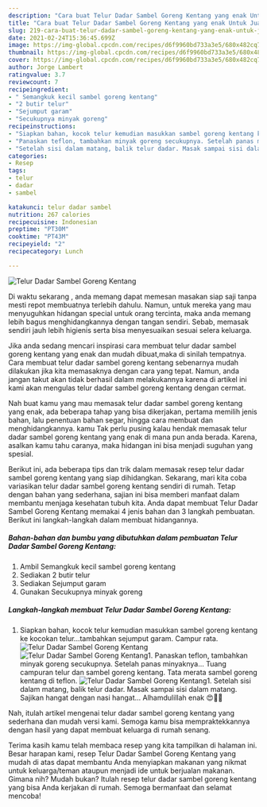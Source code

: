 ```yaml
---
description: "Cara buat Telur Dadar Sambel Goreng Kentang yang enak Untuk Jualan"
title: "Cara buat Telur Dadar Sambel Goreng Kentang yang enak Untuk Jualan"
slug: 219-cara-buat-telur-dadar-sambel-goreng-kentang-yang-enak-untuk-jualan
date: 2021-02-24T15:36:45.699Z
image: https://img-global.cpcdn.com/recipes/d6f9960bd733a3e5/680x482cq70/telur-dadar-sambel-goreng-kentang-foto-resep-utama.jpg
thumbnail: https://img-global.cpcdn.com/recipes/d6f9960bd733a3e5/680x482cq70/telur-dadar-sambel-goreng-kentang-foto-resep-utama.jpg
cover: https://img-global.cpcdn.com/recipes/d6f9960bd733a3e5/680x482cq70/telur-dadar-sambel-goreng-kentang-foto-resep-utama.jpg
author: Jorge Lambert
ratingvalue: 3.7
reviewcount: 7
recipeingredient:
- " Semangkuk kecil sambel goreng kentang"
- "2 butir telur"
- "Sejumput garam"
- "Secukupnya minyak goreng"
recipeinstructions:
- "Siapkan bahan, kocok telur kemudian masukkan sambel goreng kentang ke kocokan telur...tambahkan sejumput garam. Campur rata."
- "Panaskan teflon, tambahkan minyak goreng secukupnya. Setelah panas minyaknya... Tuang campuran telur dan sambel goreng kentang. Tata merata sambel goreng kentang di teflon."
- "Setelah sisi dalam matang, balik telur dadar. Masak sampai sisi dalam matang. Sajikan hangat dengan nasi hangat... Alhamdulillah enak 😍👍🏻"
categories:
- Resep
tags:
- telur
- dadar
- sambel

katakunci: telur dadar sambel 
nutrition: 267 calories
recipecuisine: Indonesian
preptime: "PT30M"
cooktime: "PT43M"
recipeyield: "2"
recipecategory: Lunch

---
```



![Telur Dadar Sambel Goreng Kentang](https://img-global.cpcdn.com/recipes/d6f9960bd733a3e5/680x482cq70/telur-dadar-sambel-goreng-kentang-foto-resep-utama.jpg)

Di waktu  sekarang , anda memang dapat memesan masakan siap saji tanpa mesti repot membuatnya terlebih dahulu. Namun, untuk mereka yang mau menyuguhkan hidangan special untuk orang tercinta, maka anda memang lebih bagus menghidangkannya dengan tangan sendiri. Sebab, memasak sendiri jauh lebih higienis serta bisa menyesuaikan sesuai selera keluarga.

Jika anda sedang mencari inspirasi cara membuat telur dadar sambel goreng kentang yang enak dan mudah dibuat,maka di sinilah tempatnya. Cara membuat telur dadar sambel goreng kentang  sebenarnya mudah dilakukan jika kita memasaknya dengan cara yang tepat. Namun, anda jangan takut akan tidak berhasil dalam melakukannya 
karena di artikel ini kami akan mengulas telur dadar sambel goreng kentang dengan cermat.  



Nah buat kamu yang mau memasak telur dadar sambel goreng kentang yang enak, ada beberapa tahap yang bisa dikerjakan, pertama memilih jenis bahan, lalu penentuan bahan segar, hingga cara membuat dan menghidangkannya. kamu Tak perlu pusing kalau hendak memasak telur dadar sambel goreng kentang yang enak di mana pun anda berada. Karena, asalkan kamu  tahu caranya, maka hidangan ini bisa menjadi suguhan yang spesial.

Berikut ini, ada beberapa tips dan trik dalam memasak resep telur dadar sambel goreng kentang yang siap dihidangkan. Sekarang, mari kita coba variasikan telur dadar sambel goreng kentang sendiri di rumah. Tetap dengan bahan yang sederhana, sajian ini bisa memberi manfaat dalam membantu menjaga kesehatan tubuh kita. Anda dapat membuat Telur Dadar Sambel Goreng Kentang memakai 4 jenis bahan dan 3 langkah pembuatan. Berikut ini langkah-langkah dalam membuat hidangannya.

<!--inarticleads1-->

##### Bahan-bahan dan bumbu yang dibutuhkan dalam pembuatan Telur Dadar Sambel Goreng Kentang:

1. Ambil  Semangkuk kecil sambel goreng kentang
1. Sediakan 2 butir telur
1. Sediakan Sejumput garam
1. Gunakan Secukupnya minyak goreng




<!--inarticleads2-->

##### Langkah-langkah membuat Telur Dadar Sambel Goreng Kentang:

1. Siapkan bahan, kocok telur kemudian masukkan sambel goreng kentang ke kocokan telur...tambahkan sejumput garam. Campur rata.
<img src="https://img-global.cpcdn.com/steps/15fa746d05797dd2/160x128cq70/telur-dadar-sambel-goreng-kentang-langkah-memasak-1-foto.jpg" alt="Telur Dadar Sambel Goreng Kentang"><img src="https://img-global.cpcdn.com/steps/7553ea9b86410654/160x128cq70/telur-dadar-sambel-goreng-kentang-langkah-memasak-1-foto.jpg" alt="Telur Dadar Sambel Goreng Kentang">1. Panaskan teflon, tambahkan minyak goreng secukupnya. Setelah panas minyaknya... Tuang campuran telur dan sambel goreng kentang. Tata merata sambel goreng kentang di teflon.
<img src="https://img-global.cpcdn.com/steps/8a9a840254db283d/160x128cq70/telur-dadar-sambel-goreng-kentang-langkah-memasak-2-foto.jpg" alt="Telur Dadar Sambel Goreng Kentang">1. Setelah sisi dalam matang, balik telur dadar. Masak sampai sisi dalam matang. Sajikan hangat dengan nasi hangat... Alhamdulillah enak 😍👍🏻




Nah, itulah artikel mengenai  telur dadar sambel goreng kentang  yang sederhana dan mudah versi kami. Semoga kamu bisa mempraktekkannya dengan hasil yang dapat membuat keluarga di rumah senang. 

Terima kasih kamu telah membaca resep yang kita tampilkan di halaman ini. Besar harapan kami, resep  Telur Dadar Sambel Goreng Kentang yang mudah di atas dapat membantu Anda menyiapkan makanan yang nikmat untuk keluarga/teman ataupun menjadi ide untuk berjualan makanan. Gimana nih? Mudah bukan? Itulah resep telur dadar sambel goreng kentang yang bisa Anda kerjakan di rumah. Semoga bermanfaat dan selamat mencoba!

